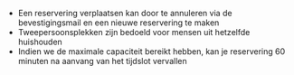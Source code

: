 * Een reservering verplaatsen kan door te annuleren via de bevestigingsmail en een nieuwe
  reservering te maken
* Tweepersoonsplekken zijn bedoeld voor mensen uit hetzelfde huishouden
* Indien we de maximale capaciteit bereikt hebben, kan je reservering 60 minuten na aanvang van het tijdslot vervallen
